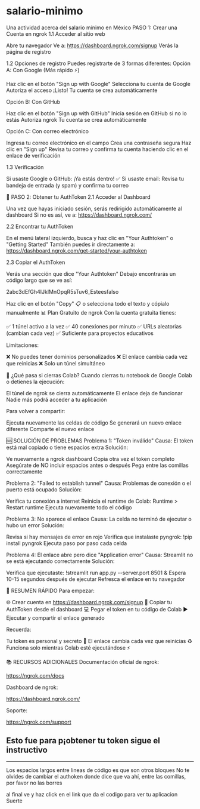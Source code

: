# salario-minimo
Una actividad acerca del salario mínimo en México
PASO 1: Crear una Cuenta en ngrok
1.1 Acceder al sitio web

Abre tu navegador
Ve a: https://dashboard.ngrok.com/signup
Verás la página de registro

1.2 Opciones de registro
Puedes registrarte de 3 formas diferentes:
Opción A: Con Google (Más rápido ⚡)

Haz clic en el botón "Sign up with Google"
Selecciona tu cuenta de Google
Autoriza el acceso
¡Listo! Tu cuenta se crea automáticamente

Opción B: Con GitHub

Haz clic en el botón "Sign up with GitHub"
Inicia sesión en GitHub si no lo estás
Autoriza ngrok
Tu cuenta se crea automáticamente

Opción C: Con correo electrónico

Ingresa tu correo electrónico en el campo
Crea una contraseña segura
Haz clic en "Sign up"
Revisa tu correo y confirma tu cuenta haciendo clic en el enlace de verificación

1.3 Verificación

Si usaste Google o GitHub: ¡Ya estás dentro! ✅
Si usaste email: Revisa tu bandeja de entrada (y spam) y confirma tu correo


🔑 PASO 2: Obtener tu AuthToken
2.1 Acceder al Dashboard

Una vez que hayas iniciado sesión, serás redirigido automáticamente al dashboard
Si no es así, ve a: https://dashboard.ngrok.com/

2.2 Encontrar tu AuthToken

En el menú lateral izquierdo, busca y haz clic en "Your Authtoken" o "Getting Started"
También puedes ir directamente a: https://dashboard.ngrok.com/get-started/your-authtoken

2.3 Copiar el AuthToken

Verás una sección que dice "Your Authtoken"
Debajo encontrarás un código largo que se ve así:

   2abc3dEfGh4IJklMnOpqR5sTuv6_Esteesfalso

Haz clic en el botón "Copy" 📋 o selecciona todo el texto y cópialo manualmente
📊 Plan Gratuito de ngrok
Con la cuenta gratuita tienes:

✅ 1 túnel activo a la vez
✅ 40 conexiones por minuto
✅ URLs aleatorias (cambian cada vez)
✅ Suficiente para proyectos educativos

Limitaciones:

❌ No puedes tener dominios personalizados
❌ El enlace cambia cada vez que reinicias
❌ Solo un túnel simultáneo

🔄 ¿Qué pasa si cierras Colab?
Cuando cierras tu notebook de Google Colab o detienes la ejecución:

El túnel de ngrok se cierra automáticamente
El enlace deja de funcionar
Nadie más podrá acceder a tu aplicación

Para volver a compartir:

Ejecuta nuevamente las celdas de código
Se generará un nuevo enlace diferente
Comparte el nuevo enlace


🆘 SOLUCIÓN DE PROBLEMAS
Problema 1: "Token inválido"
Causa: El token está mal copiado o tiene espacios extra
Solución:

Ve nuevamente a ngrok dashboard
Copia otra vez el token completo
Asegúrate de NO incluir espacios antes o después
Pega entre las comillas correctamente

Problema 2: "Failed to establish tunnel"
Causa: Problemas de conexión o el puerto está ocupado
Solución:

Verifica tu conexión a internet
Reinicia el runtime de Colab: Runtime > Restart runtime
Ejecuta nuevamente todo el código

Problema 3: No aparece el enlace
Causa: La celda no terminó de ejecutar o hubo un error
Solución:

Revisa si hay mensajes de error en rojo
Verifica que instalaste pyngrok: !pip install pyngrok
Ejecuta paso por paso cada celda

Problema 4: El enlace abre pero dice "Application error"
Causa: Streamlit no se está ejecutando correctamente
Solución:

Verifica que ejecutaste: !streamlit run app.py --server.port 8501 &
Espera 10-15 segundos después de ejecutar
Refresca el enlace en tu navegador


📌 RESUMEN RÁPIDO
Para empezar:

🌐 Crear cuenta en https://dashboard.ngrok.com/signup
🔑 Copiar tu AuthToken desde el dashboard
💻 Pegar el token en tu código de Colab
▶️ Ejecutar y compartir el enlace generado

Recuerda:

Tu token es personal y secreto 🔐
El enlace cambia cada vez que reinicias ♻️
Funciona solo mientras Colab esté ejecutándose ⚡


📚 RECURSOS ADICIONALES
Documentación oficial de ngrok:

https://ngrok.com/docs

Dashboard de ngrok:

https://dashboard.ngrok.com/

Soporte:

https://ngrok.com/support

Esto fue para p¡obtener tu token sigue el instructivo
--------------------------------------------------------------------------------------------------------------------------------
-----------------------------------------------------------------------------------------------------

Los espacios largos entre lineas de código es que son otros bloques
No te olvides de cambiar el authoken donde dice que va ahí, entre las comillas, por favor no las borres

al final ve y haz click en el link que da el codigo para ver tu aplicacion
Suerte
